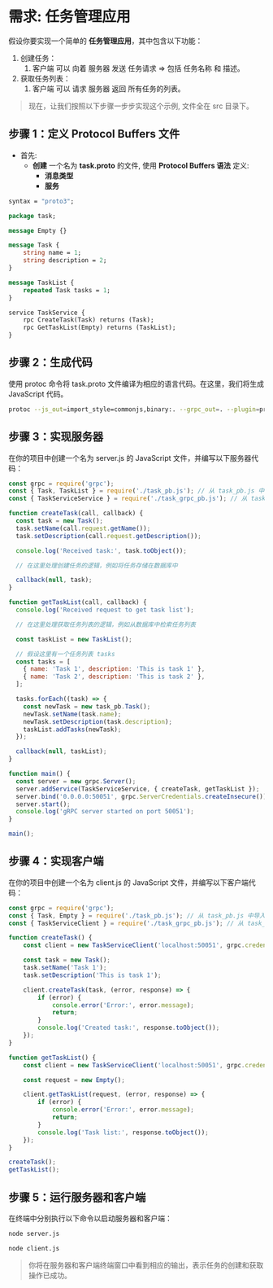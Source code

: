 # 需求: 任务管理应用

假设你要实现一个简单的 **任务管理应用**，其中包含以下功能：

1. 创建任务：
   1. 客户端 可以 向着 服务器 发送 任务请求 => 包括 任务名称 和 描述。
2. 获取任务列表：
   1. 客户端 可以 请求 服务器 返回 所有任务的列表。

> 现在，让我们按照以下步骤一步步实现这个示例, 文件全在 src 目录下。

## 步骤 1：定义 Protocol Buffers 文件

- 首先:
  - **创建** 一个名为 **task.proto** 的文件, 使用 **Protocol Buffers 语法** 定义:
    - **消息类型**
    - **服务**

```protobuf
syntax = "proto3";

package task;

message Empty {}

message Task {
    string name = 1;
    string description = 2;
}

message TaskList {
    repeated Task tasks = 1;
}

service TaskService {
    rpc CreateTask(Task) returns (Task);
    rpc GetTaskList(Empty) returns (TaskList);
}
```

## 步骤 2：生成代码

使用 protoc 命令将 task.proto 文件编译为相应的语言代码。在这里，我们将生成 JavaScript 代码。

```bash
protoc --js_out=import_style=commonjs,binary:. --grpc_out=. --plugin=protoc-gen-grpc=`which grpc_tools_node_protoc_plugin` task.proto
```

## 步骤 3：实现服务器

在你的项目中创建一个名为 server.js 的 JavaScript 文件，并编写以下服务器代码：

```javascript
const grpc = require('grpc');
const { Task, TaskList } = require('./task_pb.js'); // 从 task_pb.js 中导入 Task 和 TaskList
const { TaskServiceService } = require('./task_grpc_pb.js'); // 从 task_grpc_pb.js 中导入 TaskServiceService

function createTask(call, callback) {
  const task = new Task();
  task.setName(call.request.getName());
  task.setDescription(call.request.getDescription());

  console.log('Received task:', task.toObject());

  // 在这里处理创建任务的逻辑，例如将任务存储在数据库中

  callback(null, task);
}

function getTaskList(call, callback) {
  console.log('Received request to get task list');

  // 在这里处理获取任务列表的逻辑，例如从数据库中检索任务列表

  const taskList = new TaskList();

  // 假设这里有一个任务列表 tasks
  const tasks = [
    { name: 'Task 1', description: 'This is task 1' },
    { name: 'Task 2', description: 'This is task 2' },
  ];

  tasks.forEach((task) => {
    const newTask = new task_pb.Task();
    newTask.setName(task.name);
    newTask.setDescription(task.description);
    taskList.addTasks(newTask);
  });

  callback(null, taskList);
}

function main() {
  const server = new grpc.Server();
  server.addService(TaskServiceService, { createTask, getTaskList });
  server.bind('0.0.0.0:50051', grpc.ServerCredentials.createInsecure());
  server.start();
  console.log('gRPC server started on port 50051');
}

main();
```

## 步骤 4：实现客户端

在你的项目中创建一个名为 client.js 的 JavaScript 文件，并编写以下客户端代码：

```javascript
const grpc = require('grpc');
const { Task, Empty } = require('./task_pb.js'); // 从 task_pb.js 中导入 Task 和 Empty
const { TaskServiceClient } = require('./task_grpc_pb.js'); // 从 task_grpc_pb.js 中导入 TaskServiceClient

function createTask() {
    const client = new TaskServiceClient('localhost:50051', grpc.credentials.createInsecure());

    const task = new Task();
    task.setName('Task 1');
    task.setDescription('This is task 1');

    client.createTask(task, (error, response) => {
        if (error) {
            console.error('Error:', error.message);
            return;
        }
        console.log('Created task:', response.toObject());
    });
}

function getTaskList() {
    const client = new TaskServiceClient('localhost:50051', grpc.credentials.createInsecure());

    const request = new Empty();

    client.getTaskList(request, (error, response) => {
        if (error) {
            console.error('Error:', error.message);
            return;
        }
        console.log('Task list:', response.toObject());
    });
}

createTask();
getTaskList();
```

## 步骤 5：运行服务器和客户端

在终端中分别执行以下命令以启动服务器和客户端：

```bash
node server.js
```

```bash
node client.js
```

> 你将在服务器和客户端终端窗口中看到相应的输出，表示任务的创建和获取操作已成功。